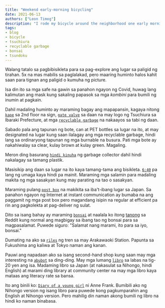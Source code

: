 ```yaml
---
title: "Weekend early-morning bicycling"
date: 2021-06-13
authors: ["Leon Timog"]
description: "I rode my bicycle around the neighborhood one early morning"
tags:
- blog
- bicycle
- tsuchiura
- recyclable garbage
- bonsai
- tsundoku
---
```

Walang tatalo sa pagbibisikleta para sa pag-explore ang lugar sa paligid ng tirahan. 5x na mas mabilis sa paglalakad, pero maaring huminto halos kahit saan para tignan ang paligid o kumuha ng picture.

Isa din ito sa mga safe na gawin sa panahon ngayon ng Covid, huwag lang kalimutan ang mask kung sakaling papasok sa mga *kombini* para bumili ng inumin at pagkain.

Dahil madaling huminto ay maraming bagay ang mapapansin, kagaya nitong [`kape`](/weekend-early-morning-bicycling/coffee-at-second-floor.jpg "Coffee at 2nd floor sign") sa 2nd floor na sign, [`gate valve`](/weekend-early-morning-bicycling/tsuchiura-valve-cover.jpg "Tsuchiura gate valve") sa daan na may logo ng Tsuchiura sa Ibaraki Prefecture, at mga [`recyclable garbage`](/weekend-early-morning-bicycling/recyclable-grabage-street-side.jpg "Recyclable garbage") na nakaayos sa tabi ng daan.

Sabado pala ang tapunan ng bote, can at PET bottles sa lugar na ito, at may designated na lugar kung saan ilalagay ang mga recyclable garbage, hindi lang sa ordinaryong tapunan ng mga burnable na busura. Pati mga bote ay nakahiwalay sa clear, kulay brown at kulay green. Magaling.

Meron ding basurang [`hindi kinuha`](/weekend-early-morning-bicycling/garbage-cannot-be-collected.jpg "Garbage not collected") ng garbage collector dahil hindi nakalagay sa tamang plastik.

Masisikip ang daan sa lugar na ito kaya tamang-tama ang bisikleta. [`6:40`](/weekend-early-morning-bicycling/street-clock-traffic-mirror.jpg "Street clock and traffic mirror") pa lang ng umaga kaya hindi pa mainit. Maraming mga salamin para madaling makita ng mga sasakyan kung may parating na tao o sasakyan.

Maraming pulang [`post box`](/weekend-early-morning-bicycling/red-post-box-bicycle.jpg "Red post box and Gios bicycle") na makikita sa iba't-ibang lugar sa Japan. Sa panahon ngayon ng Internet at instant communication ay bumaba na ang paggamit ng mga post box pero magandang isipin na regular at efficient pa rin ang pagkolekta at pag-deliver ng sulat.

Dito sa isang bahay ay maraming [`bonsai`](/weekend-early-morning-bicycling/backyard-bonsai.jpg "Backyard bonsai") at naalala ko itong [tanong](https://www.reddit.com/r/japan/comments/64mojh/is_this_normal/) sa Reddit kung normal ang magbigay sa ibang tao ng bonsai para sa magpasalamat. Puwede siguro: "Salamat nang marami, ito para sa iyo, bonsai."

Dumating na ako sa [`riles`](/weekend-early-morning-bicycling/railroad-tracks-in-the-morning.jpg "Railroad tracks near Arakawaoki Station") ng tren sa may Arakawaoki Station. Papunta sa Fukushima ang kaliwa at Tokyo naman ang kanan.

Pauwi ang napadaan ako sa isang second-hand shop kung saan may mga interesting na [`abubot`](/weekend-early-morning-bicycling/second-hand-store-knick-knacks.jpg "Knick-knacks at second-hand store") sa ding-ding. May mga lumang [`libro`](/weekend-early-morning-bicycling/second-hand-books.jpg "Second-hand books outside") sa labas na tig-20 yen ang isa. Madaming libro sa Japan (at nakasulat sa Nihongo, hindi English) at marami ding library at community center na may mga libro kaya mataas ang literacy rate sa bansa.

Ito ang binili ko: [`Diary of a young girl`](/weekend-early-morning-bicycling/diary-of-young-girl-anne-frank-japanese.jpg "Diary of a young girl by Anne Frank") ni Anne Frank. Bumibili ako ng Nihongo version ng isang libro para puwede kong pagkumparahin ang English at Nihongo version. Pero mahilig din naman akong bumili ng libro na hindi ko naman binabasa.